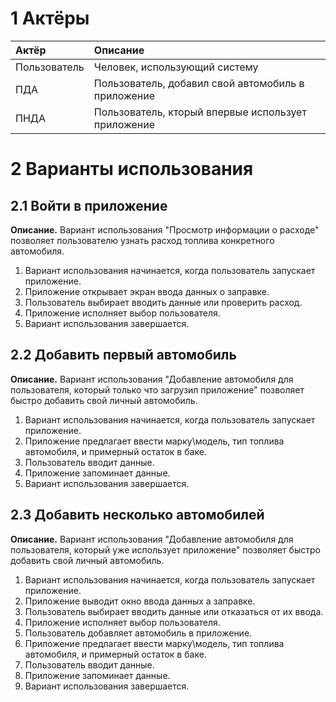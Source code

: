 # 1 Актёры

<a name="actors"/>

| Актёр | Описание |
|:--|:--|
| Пользователь | Человек, использующий систему |
| ПДА | Пользователь, добавил свой автомобиль в приложение |
| ПНДА | Пользователь, кторый впервые использует приложение |

# 2 Варианты использования

<a name="sign_in_to_the_app"/>

## 2.1 Войти в приложение
**Описание.** Вариант использования "Просмотр информации о расходе" позволяет пользователю узнать расход топлива конкретного автомобиля.
1. Вариант использования начинается, когда пользователь запускает приложение.
2. Приложение открывает экран ввода данных о заправке.
3. Пользователь выбирает вводить данные или проверить расход.
4. Приложение исполняет выбор пользователя.
5. Вариант использования завершается.

<a name="register"/>

## 2.2 Добавить первый автомобиль
**Описание.** Вариант использования "Добавление автомобиля для пользователя, который только что загрузил приложение" позволяет быстро добавить свой личный автомобиль.
1. Вариант использования начинается, когда пользователь запускает приложение.
2. Приложение предлагает ввести марку\модель, тип топлива автомобиля, и примерный остаток в баке.
3. Пользователь вводит данные.
4. Приложение запоминает данные.
5. Вариант использования завершается.


## 2.3 Добавить несколько автомобилей
**Описание.** Вариант использования "Добавление автомобиля для пользователя, который уже использует приложение" позволяет быстро добавить свой личный автомобиль.
1. Вариант использования начинается, когда пользователь запускает приложение.
2. Приложение выводит окно ввода данных а заправке.
3. Пользователь выбирает вводить данные или отказаться от их ввода.
4. Приложение исполняет выбор пользователя.
5. Пользователь добавляет автомобиль в приложение.
6. Приложение предлагает ввести марку\модель, тип топлива автомобиля, и примерный остаток в баке.
7. Пользователь вводит данные.
8. Приложение запоминает данные.
9. Вариант использования завершается.
